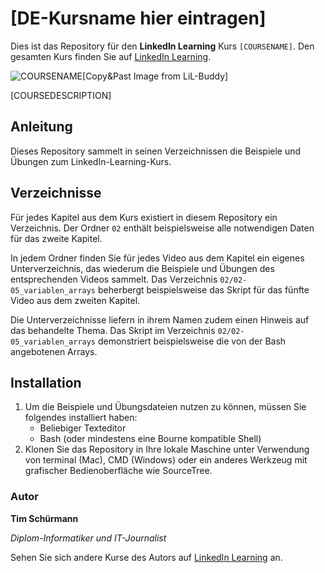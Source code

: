 # [DE-Kursname hier eintragen]

Dies ist das Repository für den **LinkedIn Learning** Kurs `[COURSENAME]`. Den gesamten Kurs finden Sie auf [LinkedIn Learning][lil-course-url].

![COURSENAME][lil-thumbnail-url][Copy&Past Image from LiL-Buddy] 

[COURSEDESCRIPTION]

## Anleitung

Dieses Repository sammelt in seinen Verzeichnissen die Beispiele und Übungen zum LinkedIn-Learning-Kurs.

## Verzeichnisse

Für jedes Kapitel aus dem Kurs existiert in diesem Repository ein Verzeichnis. Der Ordner `02` enthält beispielsweise alle notwendigen Daten für das zweite Kapitel. 

In jedem Ordner finden Sie für jedes Video aus dem Kapitel ein eigenes Unterverzeichnis, das wiederum die Beispiele und Übungen des entsprechenden Videos sammelt. Das Verzeichnis `02/02-05_variablen_arrays` beherbergt beispielsweise das Skript für das fünfte Video aus dem zweiten Kapitel.

Die Unterverzeichnisse liefern in ihrem Namen zudem einen Hinweis auf das behandelte Thema. Das Skript im Verzeichnis `02/02-05_variablen_arrays` demonstriert beispielsweise die von der Bash angebotenen Arrays.

## Installation

1. Um die Beispiele und Übungsdateien nutzen zu können, müssen Sie folgendes installiert haben:
   - Beliebiger Texteditor
   - Bash (oder mindestens eine Bourne kompatible Shell)
2. Klonen Sie das Repository in Ihre lokale Maschine unter Verwendung von terminal (Mac), CMD (Windows) oder ein anderes Werkzeug mit grafischer Bedienoberfläche wie SourceTree.

### Autor

**Tim Schürmann**

_Diplom-Informatiker und IT-Journalist_

Sehen Sie sich andere Kurse des Autors auf [LinkedIn Learning](https://www.linkedin.com/learning/instructors/name_des_autors) an.

[0]: # (Replace these placeholder URLs with actual course URLs)
[lil-course-url]: https://www.linkedin.com/learning/building-a-graphql-project-with-react-js
[lil-thumbnail-url]: https://cdn.lynda.com/course/2875095/2875095-1615224395432-16x9.jpg
